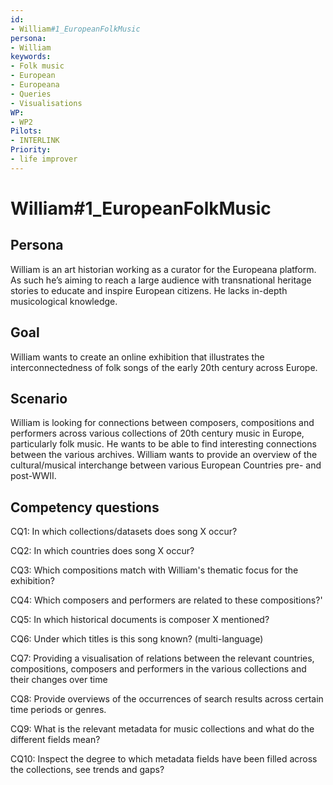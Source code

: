 ```yaml
---
id:
- William#1_EuropeanFolkMusic
persona:
- William
keywords:
- Folk music
- European
- Europeana
- Queries
- Visualisations
WP:
- WP2
Pilots:
- INTERLINK
Priority:
- life improver
---
```


# William#1_EuropeanFolkMusic

## Persona
William is an art historian working as a curator for the Europeana platform. As such he’s aiming to reach a large audience with transnational heritage stories to educate and inspire European citizens. He lacks in-depth musicological knowledge.

## Goal
William wants to create an online exhibition that illustrates the interconnectedness of folk songs of the early 20th century across Europe.

## Scenario
William is looking for connections between composers, compositions and performers across various collections of 20th century music in Europe, particularly folk music. He wants to be able to find interesting connections between the various archives. William wants to provide an overview of the cultural/musical interchange between various European Countries pre- and post-WWII.

## Competency questions
CQ1: In which collections/datasets does song X occur?

CQ2: In which countries does song X occur?

CQ3: Which compositions match with William's thematic focus for the exhibition?

CQ4: Which composers and performers are related to these compositions?'

CQ5: In which historical documents is composer X mentioned?

CQ6: Under which titles is this song known? (multi-language)

CQ7: Providing a visualisation of relations between the relevant countries, compositions, composers and performers in the various collections and their changes over time

CQ8: Provide overviews of the occurrences of search results across certain time periods or genres.

CQ9: What is the relevant metadata for music collections and what do the different fields mean?

CQ10: Inspect the degree to which metadata fields have been filled across the collections, see trends and gaps?
